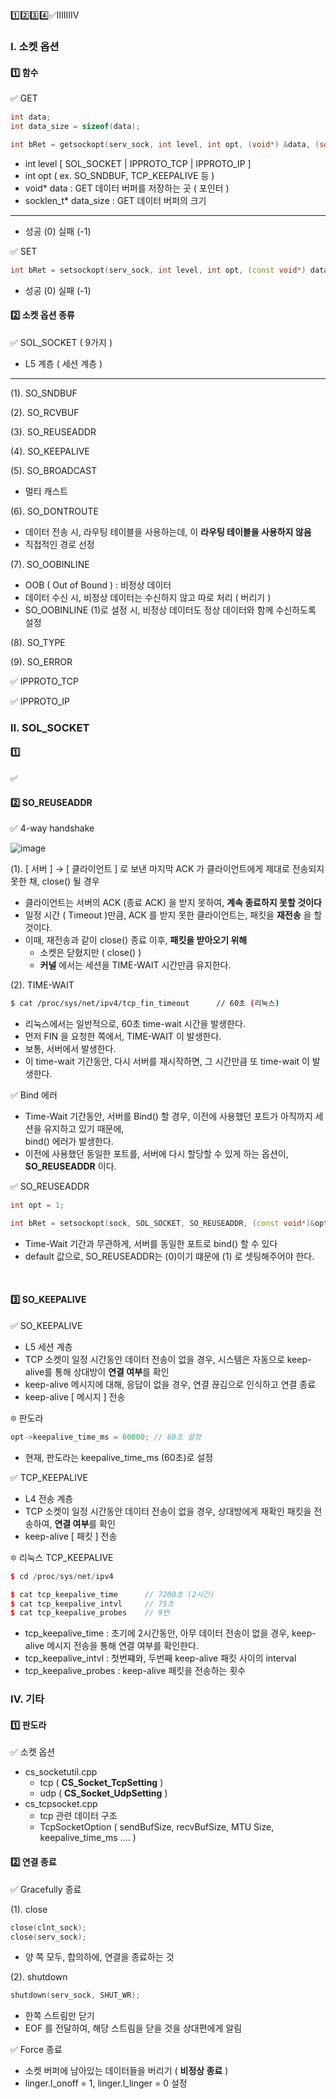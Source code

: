 
1️⃣2️⃣3️⃣4️⃣✅ⅠⅡⅢⅣ

### Ⅰ. 소켓 옵션
#### 1️⃣ 함수
✅ GET
```cpp
int data;
int data_size = sizeof(data);

int bRet = getsockopt(serv_sock, int level, int opt, (void*) &data, (socklen_t*)&data_size);
```
- int level [ SOL_SOCKET | IPPROTO_TCP | IPPROTO_IP ]
- int opt ( ex. SO_SNDBUF, TCP_KEEPALIVE 등 )
- void* data : GET 데이터 버퍼를 저장하는 곳 ( 포인터 )
- socklen_t* data_size : GET 데이터 버퍼의 크기
---
- 성공 (0) 실패 (-1)

✅ SET
```CPP
int bRet = setsockopt(serv_sock, int level, int opt, (const void*) data, (socklen_t) data_size);
```
- 성공 (0) 실패 (-1)

#### 2️⃣ 소켓 옵션 종류
✅ SOL_SOCKET ( 9가지 )
- L5 계층 ( 세션 계층 )
---
(1). SO_SNDBUF

(2). SO_RCVBUF

(3). SO_REUSEADDR

(4). SO_KEEPALIVE

(5). SO_BROADCAST
- 멀티 캐스트

(6). SO_DONTROUTE
- 데이터 전송 시, 라우팅 테이블을 사용하는데, 이 **라우팅 테이블을 사용하지 않음**
- 직접적인 경로 선정

(7). SO_OOBINLINE
- OOB ( Out of Bound ) : 비정상 데이터
- 데이터 수신 시, 비정상 데이터는 수신하지 않고 따로 처리 ( 버리기 )
- SO_OOBINLINE (1)로 설정 시, 비정상 데이터도 정상 데이터와 함께 수신하도록 설정

(8). SO_TYPE

(9). SO_ERROR


✅ IPPROTO_TCP

✅ IPPROTO_IP

### Ⅱ. SOL_SOCKET
#### 1️⃣ 
✅ 

#### 2️⃣ SO_REUSEADDR
✅ 4-way handshake

![image](https://github.com/shpark0308/c_study_develop/assets/60208434/b568a339-5fd7-4dfc-b96a-3ded045e6995)

(1). [ 서버 ] → [ 클라이언트 ] 로 보낸 마지막 ACK 가 클라이언트에게 제대로 전송되지 못한 채, close() 될 경우
- 클라이언트는 서버의 ACK (종료 ACK) 을 받지 못하여, **계속 종료하지 못할 것이다**
- 일정 시간 ( Timeout )만큼, ACK 를 받지 못한 클라이언트는, 패킷을 **재전송** 을 할 것이다.
- 이때, 재전송과 같이 close() 종료 이후, **패킷을 받아오기 위해**
  - 소켓은 닫혔지만 ( close() )
  - **커널** 에서는 세션을 TIME-WAIT 시간만큼 유지한다.

(2). TIME-WAIT
```bash
$ cat /proc/sys/net/ipv4/tcp_fin_timeout      // 60초 (리눅스)
```
- 리눅스에서는 일반적으로, 60초 time-wait 시간을 발생한다.
- 먼저 FIN 을 요청한 쪽에서, TIME-WAIT 이 발생한다.
- 보통, 서버에서 발생한다.
- 이 time-wait 기간동안, 다시 서버를 재시작하면, 그 시간만큼 또 time-wait 이 발생한다.

✅ Bind 에러
- Time-Wait 기간동안, 서버를 Bind() 할 경우, 이전에 사용했던 포트가 아직까지 세션을 유지하고 있기 때문에, <br/>
  bind() 에러가 발생한다.
- 이전에 사용했던 동일한 포트를, 서버에 다시 할당할 수 있게 하는 옵션이, **SO_REUSEADDR** 이다.

✅ SO_REUSEADDR
```cpp
int opt = 1;

int bRet = setsockopt(sock, SOL_SOCKET, SO_REUSEADDR, (const void*)&opt, sizeof(opt));
```
- Time-Wait 기간과 무관하게, 서버를 동일한 포트로 bind() 할 수 있다
- default 값으로, SO_REUSEADDR는 (0)이기 떄문에 (1) 로 셋팅해주어야 한다.
<br/>

#### 3️⃣ SO_KEEPALIVE
✅ SO_KEEPALIVE
- L5 세션 계층
- TCP 소켓이 일정 시간동안 데이터 전송이 없을 경우, 시스템은 자동으로 keep-alive를 통해 상대방이 **연결 여부**를 확인
- keep-alive 메시지에 대해, 응답이 없을 경우, 연결 끊김으로 인식하고 연결 종료
- keep-alive [ 메시지 ] 전송

🔯 판도라
```cpp
opt->keepalive_time_ms = 60000; // 60초 설정
```
- 현재, 판도라는 keepalive_time_ms (60초)로 설정

✅ TCP_KEEPALIVE
- L4 전송 계층
- TCP 소켓이 일정 시간동안 데이터 전송이 없을 경우, 상대방에게 재확인 패킷을 전송하여, **연결 여부**를 확인
- keep-alive [ 패킷 ] 전송

🔯 리눅스 TCP_KEEPALIVE
```cpp
$ cd /proc/sys/net/ipv4

$ cat tcp_keepalive_time      // 7200초 (2시간)
$ cat tcp_keepalive_intvl     // 75초
$ cat tcp_keepalive_probes    // 9번
```
- tcp_keepalive_time : 초기에 2시간동안, 아무 데이터 전송이 없을 경우, keep-alive 메시지 전송을 통해 연결 여부를 확인한다.
- tcp_keepalive_intvl : 첫번쨰와, 두번째 keep-alive 패킷 사이의 interval
- tcp_keepalive_probes : keep-alive 패킷을 전송하는 횟수


### Ⅳ. 기타
#### 1️⃣ 판도라
✅ 소켓 옵션
- cs_socketutil.cpp
  - tcp ( **CS_Socket_TcpSetting** )
  - udp ( **CS_Socket_UdpSetting** )
- cs_tcpsocket.cpp
  - tcp 관련 데이터 구조
  - TcpSocketOption ( sendBufSize, recvBufSize, MTU Size, keepalive_time_ms .... )

#### 2️⃣ 연결 종료
✅ Gracefully 종료

(1). close
```cpp
close(clnt_sock);
close(serv_sock);
```
- 양 쪽 모두, 합의하에, 연결을 종료하는 것

(2). shutdown
```cpp
shutdown(serv_sock, SHUT_WR);
```
- 한쪽 스트림만 닫기
- EOF 를 전달하여, 해당 스트림을 닫을 것을 상대편에게 알림

✅ Force 종료
- 소켓 버퍼에 남아있는 데이터들을 버리기 ( **비정상 종료** )
- linger.l_onoff = 1, linger.l_linger = 0 설정
